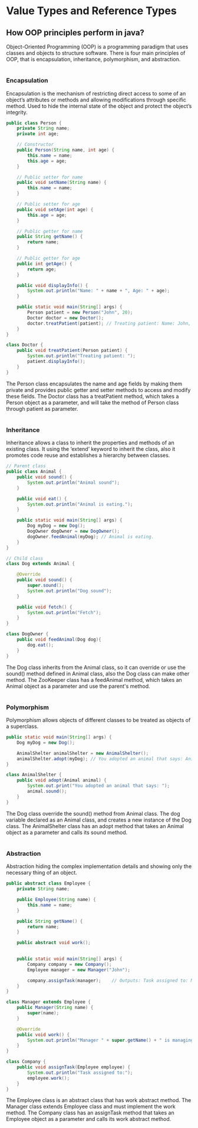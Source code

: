 # Value Types and Reference Types

## How OOP principles perform in java?

Object-Oriented Programming (OOP) is a programming paradigm that uses classes and objects to structure software. There is four main principles of OOP, that is encapsulation, inheritance, polymorphism, and abstraction.

#
### Encapsulation

Encapsulation is the mechanism of restricting direct access to some of an object’s attributes or methods and allowing modifications through specific method. Used to hide the internal state of the object and protect the object’s integrity.

```java
public class Person {
    private String name;
    private int age;

    // Constructor
    public Person(String name, int age) {
        this.name = name;
        this.age = age;
    }

    // Public setter for name
    public void setName(String name) {
        this.name = name;
    }

    // Public setter for age
    public void setAge(int age) {
        this.age = age;
    }

    // Public getter for name
    public String getName() {
        return name;
    }

    // Public getter for age
    public int getAge() {
        return age;
    }

    public void displayInfo() {
        System.out.println("Name: " + name + ", Age: " + age);
    }

    public static void main(String[] args) {
        Person patient = new Person("John", 20);
        Doctor doctor = new Doctor();
        doctor.treatPatient(patient); // Treating patient: Name: John, Age: 20
    }
}

class Doctor {
    public void treatPatient(Person patient) {
        System.out.println("Treating patient: ");
        patient.displayInfo();
    }
}
```

The Person class encapsulates the name and age fields by making them private and provides public getter and setter methods to access and modify these fields. The Doctor class has a treatPatient method, which takes a Person object as a parameter, and will take the method of Person class through patient as parameter.

#
### Inheritance

Inheritance allows a class to inherit the properties and methods of an existing class. It using the ‘extend’ keyword to inherit the class, also it promotes code reuse and establishes a hierarchy between classes.

```java
// Parent class
public class Animal {
    public void sound() {
        System.out.println("Animal sound");
    }

    public void eat() {
        System.out.println("Animal is eating.");
    }

    public static void main(String[] args) {
        Dog myDog = new Dog();
        DogOwner dogOwner = new DogOwner();
        dogOwner.feedAnimal(myDog); // Animal is eating.
    }
}

// Child class
class Dog extends Animal {

    @Override
    public void sound() {
        super.sound();
        System.out.println("Dog sound");
    }

    public void fetch() {
        System.out.println("Fetch");
    }
}

class DogOwner {
    public void feedAnimal(Dog dog){
        dog.eat();
    }
}
```

The Dog class inherits from the Animal class, so it can override or use the sound() method defined in Animal class, also the Dog class can make other method. The ZooKeeper class has a feedAnimal method, which takes an Animal object as a parameter and use the parent's method.

#
### Polymorphism

Polymorphism allows objects of different classes to be treated as objects of a superclass.

```java
public static void main(String[] args) {
    Dog myDog = new Dog();

    AnimalShelter animalShelter = new AnimalShelter();
    animalShelter.adopt(myDog); // You adopted an animal that says: Animal sound Dog sound
}

class AnimalShelter {
    public void adopt(Animal animal) {
        System.out.print("You adopted an animal that says: ");
        animal.sound();
    }
}
```

The Dog class override the sound() method from Animal class. The dog variable declared as an Animal class, and creates a new instance of the Dog class. The AnimalShelter class has an adopt method that takes an Animal object as a parameter and calls its sound method.

#
### Abstraction

Abstraction hiding the complex implementation details and showing only the necessary thing of an object.

```java
public abstract class Employee {
    private String name;

    public Employee(String name) {
        this.name = name;
    }

    public String getName() {
        return name;
    }

    public abstract void work();

    
    public static void main(String[] args) {
        Company company = new Company();
        Employee manager = new Manager("John");

        company.assignTask(manager);    // Outputs: Task assigned to: Manager John is managing
    }
}

class Manager extends Employee {
    public Manager(String name) {
        super(name);
    }

    @Override
    public void work() {
        System.out.println("Manager " + super.getName() + " is managing");
    }
}

class Company {
    public void assignTask(Employee employee) {
        System.out.println("Task assigned to:");
        employee.work();
    }
}
```

The Employee class is an abstract class that has work abstract method. The Manager class extends Employee class and must implement the work method. The Company class has an assignTask method that takes an Employee object as a parameter and calls its work abstract method.